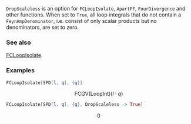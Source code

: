`DropScaleless` is an option for `FCLoopIsolate`, `ApartFF`, `FourDivergence` and other functions. When set to `True`, all loop integrals that do not contain a `FeynAmpDenominator`, i.e. consist of only scalar products but no denominators, are set to zero.

### See also

[FCLoopIsolate](FCLoopIsolate).

### Examples

```mathematica
FCLoopIsolate[SPD[l, q], {q}]
```

$$\text{FCGV}(\text{LoopInt})(l\cdot q)$$

```mathematica
FCLoopIsolate[SPD[l, q], {q}, DropScaleless -> True]
```

$$0$$